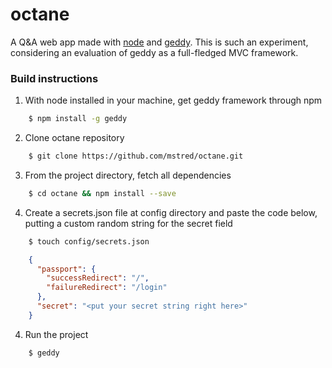 octane
======

A Q&A web app made with [node](https://nodejs.org) and [geddy](http://geddyjs.org).
This is such an experiment, considering an evaluation of geddy as a full-fledged MVC framework.

### Build instructions

1. With node installed in your machine, get geddy framework through npm
``` bash
	$ npm install -g geddy
```

2. Clone octane repository
``` bash
	$ git clone https://github.com/mstred/octane.git
```

3. From the project directory, fetch all dependencies
``` bash
	$ cd octane && npm install --save
```

4. Create a secrets.json file at config directory and paste the code below, putting a custom random string for the secret field
``` bash
	$ touch config/secrets.json
```
``` json
	{
	  "passport": {
	    "successRedirect": "/",
	    "failureRedirect": "/login"
	  },
	  "secret": "<put your secret string right here>"
	}
```

4. Run the project
``` bash
	$ geddy
```